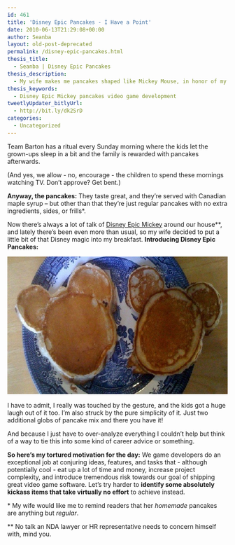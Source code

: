 ```yaml
---
id: 461
title: 'Disney Epic Pancakes - I Have a Point'
date: 2010-06-13T21:29:08+00:00
author: Seanba
layout: old-post-deprecated
permalink: /disney-epic-pancakes.html
thesis_title:
  - Seanba | Disney Epic Pancakes
thesis_description:
  - My wife makes me pancakes shaped like Mickey Mouse, in honor of my work on Disney Epic Disney. I love the simplicity of it, and wonder how that kind of thinking can be used to make better video games.
thesis_keywords:
  - Disney Epic Mickey pancakes video game development
tweetlyUpdater_bitlyUrl:
  - http://bit.ly/dk2SrD
categories:
  - Uncategorized
---
```

Team Barton has a ritual every Sunday morning where the kids let the grown-ups sleep in a bit and the family is rewarded with pancakes afterwards.

(And yes, we allow - no, encourage - the children to spend these mornings watching TV. Don’t approve? Get bent.)

**Anyway, the pancakes:** They taste great, and they’re served with Canadian maple syrup – but other than that they’re just regular pancakes with no extra ingredients, sides, or frills*.

Now there’s always a lot of talk of [Disney Epic Mickey](http://disney.go.com/disneyinteractivestudios/product.html?platform=wii&game=disneyepicmickey) around our house**, and lately there’s been even more than usual, so my wife decided to put a little bit of that Disney magic into my breakfast. **Introducing Disney Epic Pancakes:**

[<img title="I just love the simplicity displayed here with the Mickey-shaped pancakes." alt="Mickey-shaped pancakes" src="/assets/wp-content/uploads/2010/06/mickeypancakes_thumb.jpg" width="640" height="314" />](/assets/wp-content/uploads/2010/06/mickeypancakes.jpg)

I have to admit, I really was touched by the gesture, and the kids got a huge laugh out of it too. I’m also struck by the pure simplicity of it. Just two additional globs of pancake mix and there you have it!

And because I just have to over-analyze everything I couldn’t help but think of a way to tie this into some kind of career advice or something.

**So here’s my tortured motivation for the day:** We game developers do an exceptional job at conjuring ideas, features, and tasks that - although potentially cool - eat up a lot of time and money, increase project complexity, and introduce tremendous risk towards our goal of shipping great video game software. Let’s try harder to **identify some absolutely kickass items that take virtually no effort** to achieve instead.

<div class="sba-footnotes">
  <p>
    * My wife would like me to remind readers that her <em>homemade</em> pancakes are anything but <em>regular</em>.
  </p>
  
  <p>
    ** No talk an NDA lawyer or HR representative needs to concern himself with, mind you.
  </p>
</div>